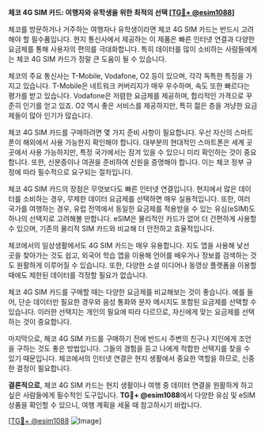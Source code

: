**체코 4G SIM 카드: 여행자와 유학생을 위한 최적의 선택 [[TG💪+ @esim1088](https://t.me/s/esim1088)]**

체코를 방문하거나 거주하는 여행자나 유학생이라면 체코 4G SIM 카드는 반드시 고려해야 할 필수품입니다. 현지 통신사에서 제공하는 이 제품은 빠른 인터넷 연결과 다양한 요금제를 통해 사용자의 편의를 극대화합니다. 특히 데이터를 많이 소비하는 사람들에게는 체코 4G SIM 카드가 정말 큰 도움이 될 수 있습니다.

체코의 주요 통신사는 T-Mobile, Vodafone, O2 등이 있으며, 각각 독특한 특징을 가지고 있습니다. T-Mobile은 네트워크 커버리지가 매우 우수하며, 속도 또한 빠르다는 평가를 받고 있습니다. Vodafone은 저렴한 요금제를 제공하며, 합리적인 가격으로 꾸준히 인기를 얻고 있죠. O2 역시 좋은 서비스를 제공하지만, 특히 젊은 층을 겨냥한 요금제들이 많아 인기가 많습니다.

체코 4G SIM 카드를 구매하려면 몇 가지 준비 사항이 필요합니다. 우선 자신의 스마트폰이 해외에서 사용 가능한지 확인해야 합니다. 대부분의 현대적인 스마트폰은 세계 곳곳에서 사용 가능하지만, 특정 국가에서는 잠겨 있을 수 있으니 미리 확인하는 것이 중요합니다. 또한, 신분증이나 여권을 준비하여 신원을 증명해야 합니다. 이는 체코 정부 규정에 따라 필수적으로 요구되는 절차입니다.

체코 4G SIM 카드의 장점은 무엇보다도 빠른 인터넷 연결입니다. 현지에서 많은 데이터를 소비하는 경우, 무제한 데이터 요금제를 선택하면 매우 실용적입니다. 또한, 여러 국가를 여행하는 경우, 유럽 전역에서 동일한 요금제를 적용받을 수 있는 유심(eSIM)도 하나의 선택지로 고려해볼 만합니다. eSIM은 물리적인 카드가 없어 더 간편하게 사용할 수 있으며, 기존의 물리적 SIM 카드와 비교해 더 안전하고 효율적입니다.

체코에서의 일상생활에서도 4G SIM 카드는 매우 유용합니다. 지도 앱을 사용해 낯선 곳을 찾아가는 것도 쉽고, 외국어 학습 앱을 이용해 언어를 배우거나 정보를 검색하는 것도 원활하게 이루어질 수 있습니다. 또한, 다양한 소셜 미디어나 동영상 플랫폼을 이용할 때에도 제한된 데이터를 걱정할 필요가 없습니다.

체코 4G SIM 카드를 구매할 때는 다양한 요금제를 비교해보는 것이 좋습니다. 예를 들어, 단순 데이터만 필요한 경우와 음성 통화와 문자 메시지도 포함된 요금제를 선택할 수 있습니다. 이러한 선택지는 개인의 필요에 따라 다르므로, 자신에게 맞는 요금제를 선택하는 것이 중요합니다.

마지막으로, 체코 4G SIM 카드를 구매하기 전에 반드시 주변의 친구나 지인에게 조언을 구하는 것도 좋은 방법입니다. 그들의 경험을 듣고 나에게 적합한 선택지를 찾을 수 있기 때문입니다. 체코에서의 인터넷 연결은 현지 생활에서 중요한 역할을 하므로, 신중한 결정이 필요합니다.

**결론적으로**, 체코 4G SIM 카드는 현지 생활이나 여행 중 데이터 연결을 원활하게 하고 싶은 사람들에게 필수적인 도구입니다. **TG💪+ @esim1088**에서 다양한 유심 및 eSIM 상품을 확인할 수 있으니, 여행 계획을 세울 때 참고하시기 바랍니다.

[[TG💪+ @esim1088](https://t.me/s/esim1088) ![Image](https://i.postimg.cc/Y0z9fWf4/image.png)]